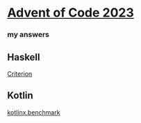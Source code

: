 # [Advent of Code 2023](https://adventofcode.com/2023)
### my answers

## Haskell

[Criterion](aoc2023-bench.html)

## Kotlin

[kotlinx.benchmark](jmh-visualizer/index.html)
